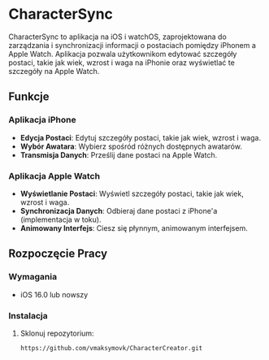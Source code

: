 # CharacterSync

CharacterSync to aplikacja na iOS i watchOS, zaprojektowana do zarządzania i synchronizacji informacji o postaciach pomiędzy iPhonem a Apple Watch. Aplikacja pozwala użytkownikom edytować szczegóły postaci, takie jak wiek, wzrost i waga na iPhonie oraz wyświetlać te szczegóły na Apple Watch.

## Funkcje

### Aplikacja iPhone
- **Edycja Postaci**: Edytuj szczegóły postaci, takie jak wiek, wzrost i waga.
- **Wybór Awatara**: Wybierz spośród różnych dostępnych awatarów.
- **Transmisja Danych**: Prześlij dane postaci na Apple Watch.

### Aplikacja Apple Watch
- **Wyświetlanie Postaci**: Wyświetl szczegóły postaci, takie jak wiek, wzrost i waga.
- **Synchronizacja Danych**: Odbieraj dane postaci z iPhone'a (implementacja w toku).
- **Animowany Interfejs**: Ciesz się płynnym, animowanym interfejsem.

## Rozpoczęcie Pracy

### Wymagania
- iOS 16.0 lub nowszy

### Instalacja
1. Sklonuj repozytorium:
   ```bash
   https://github.com/vmaksymovk/CharacterCreator.git
